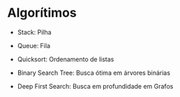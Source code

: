 # Algorítimos

- Stack: Pilha

- Queue: Fila

- Quicksort: Ordenamento de listas

- Binary Search Tree: Busca ótima em árvores binárias

- Deep First Search: Busca em profundidade em Grafos